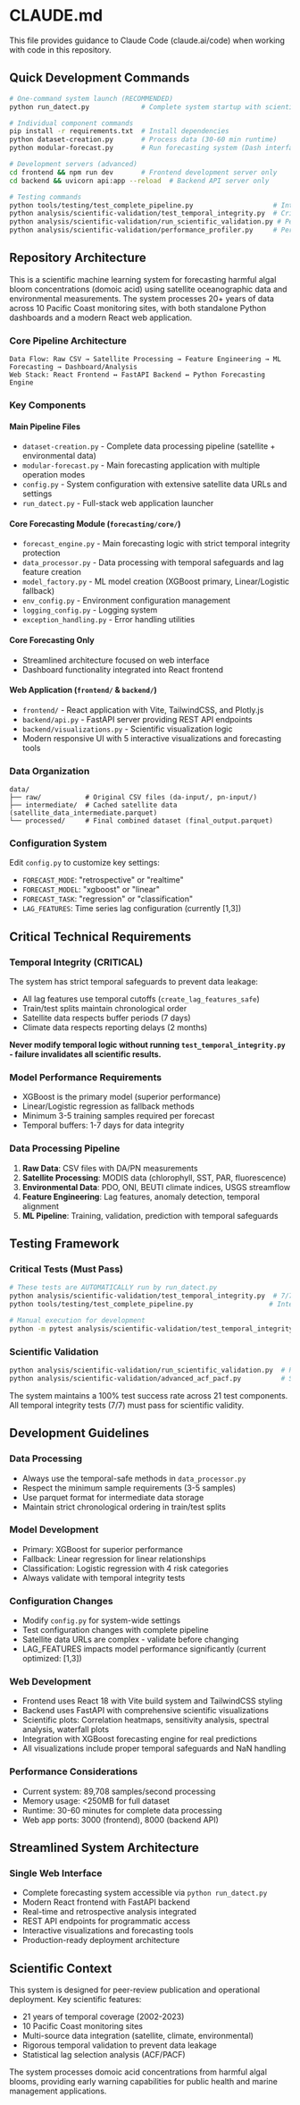 # CLAUDE.md

This file provides guidance to Claude Code (claude.ai/code) when working with code in this repository.

## Quick Development Commands

```bash
# One-command system launch (RECOMMENDED)
python run_datect.py             # Complete system startup with scientific validation

# Individual component commands
pip install -r requirements.txt  # Install dependencies
python dataset-creation.py       # Process data (30-60 min runtime)
python modular-forecast.py       # Run forecasting system (Dash interface)

# Development servers (advanced)
cd frontend && npm run dev       # Frontend development server only
cd backend && uvicorn api:app --reload  # Backend API server only

# Testing commands
python tools/testing/test_complete_pipeline.py                    # Integration tests
python analysis/scientific-validation/test_temporal_integrity.py  # Critical data leakage tests
python analysis/scientific-validation/run_scientific_validation.py # Peer-review validation
python analysis/scientific-validation/performance_profiler.py     # Performance analysis
```

## Repository Architecture

This is a scientific machine learning system for forecasting harmful algal bloom concentrations (domoic acid) using satellite oceanographic data and environmental measurements. The system processes 20+ years of data across 10 Pacific Coast monitoring sites, with both standalone Python dashboards and a modern React web application.

### Core Pipeline Architecture
```
Data Flow: Raw CSV → Satellite Processing → Feature Engineering → ML Forecasting → Dashboard/Analysis
Web Stack: React Frontend ↔ FastAPI Backend ↔ Python Forecasting Engine
```

### Key Components

#### Main Pipeline Files
- `dataset-creation.py` - Complete data processing pipeline (satellite + environmental data)
- `modular-forecast.py` - Main forecasting application with multiple operation modes
- `config.py` - System configuration with extensive satellite data URLs and settings
- `run_datect.py` - Full-stack web application launcher

#### Core Forecasting Module (`forecasting/core/`)
- `forecast_engine.py` - Main forecasting logic with strict temporal integrity protection
- `data_processor.py` - Data processing with temporal safeguards and lag feature creation
- `model_factory.py` - ML model creation (XGBoost primary, Linear/Logistic fallback)
- `env_config.py` - Environment configuration management
- `logging_config.py` - Logging system
- `exception_handling.py` - Error handling utilities

#### Core Forecasting Only
- Streamlined architecture focused on web interface
- Dashboard functionality integrated into React frontend

#### Web Application (`frontend/` & `backend/`)
- `frontend/` - React application with Vite, TailwindCSS, and Plotly.js
- `backend/api.py` - FastAPI server providing REST API endpoints
- `backend/visualizations.py` - Scientific visualization logic
- Modern responsive UI with 5 interactive visualizations and forecasting tools

### Data Organization
```
data/
├── raw/           # Original CSV files (da-input/, pn-input/)
├── intermediate/  # Cached satellite data (satellite_data_intermediate.parquet)
└── processed/     # Final combined dataset (final_output.parquet)
```

### Configuration System
Edit `config.py` to customize key settings:
- `FORECAST_MODE`: "retrospective" or "realtime"
- `FORECAST_MODEL`: "xgboost" or "linear"
- `FORECAST_TASK`: "regression" or "classification"
- `LAG_FEATURES`: Time series lag configuration (currently [1,3])

## Critical Technical Requirements

### Temporal Integrity (CRITICAL)
The system has strict temporal safeguards to prevent data leakage:
- All lag features use temporal cutoffs (`create_lag_features_safe`)
- Train/test splits maintain chronological order
- Satellite data respects buffer periods (7 days)
- Climate data respects reporting delays (2 months)

**Never modify temporal logic without running `test_temporal_integrity.py` - failure invalidates all scientific results.**

### Model Performance Requirements
- XGBoost is the primary model (superior performance)
- Linear/Logistic regression as fallback methods
- Minimum 3-5 training samples required per forecast
- Temporal buffers: 1-7 days for data integrity

### Data Processing Pipeline
1. **Raw Data**: CSV files with DA/PN measurements
2. **Satellite Processing**: MODIS data (chlorophyll, SST, PAR, fluorescence)
3. **Environmental Data**: PDO, ONI, BEUTI climate indices, USGS streamflow
4. **Feature Engineering**: Lag features, anomaly detection, temporal alignment
5. **ML Pipeline**: Training, validation, prediction with temporal safeguards

## Testing Framework

### Critical Tests (Must Pass)
```bash
# These tests are AUTOMATICALLY run by run_datect.py
python analysis/scientific-validation/test_temporal_integrity.py  # 7/7 tests must pass
python tools/testing/test_complete_pipeline.py                   # Integration validation

# Manual execution for development
python -m pytest analysis/scientific-validation/test_temporal_integrity.py -v
```

### Scientific Validation
```bash
python analysis/scientific-validation/run_scientific_validation.py  # Peer-review standards
python analysis/scientific-validation/advanced_acf_pacf.py          # Statistical lag analysis
```

The system maintains a 100% test success rate across 21 test components. All temporal integrity tests (7/7) must pass for scientific validity.

## Development Guidelines

### Data Processing
- Always use the temporal-safe methods in `data_processor.py`
- Respect the minimum sample requirements (3-5 samples)
- Use parquet format for intermediate data storage
- Maintain strict chronological ordering in train/test splits

### Model Development
- Primary: XGBoost for superior performance
- Fallback: Linear regression for linear relationships
- Classification: Logistic regression with 4 risk categories
- Always validate with temporal integrity tests

### Configuration Changes
- Modify `config.py` for system-wide settings
- Test configuration changes with complete pipeline
- Satellite data URLs are complex - validate before changing
- LAG_FEATURES impacts model performance significantly (current optimized: [1,3])

### Web Development
- Frontend uses React 18 with Vite build system and TailwindCSS styling
- Backend uses FastAPI with comprehensive scientific visualizations
- Scientific plots: Correlation heatmaps, sensitivity analysis, spectral analysis, waterfall plots
- Integration with XGBoost forecasting engine for real predictions
- All visualizations include proper temporal safeguards and NaN handling

### Performance Considerations
- Current system: 89,708 samples/second processing
- Memory usage: <250MB for full dataset
- Runtime: 30-60 minutes for complete data processing
- Web app ports: 3000 (frontend), 8000 (backend API)

## Streamlined System Architecture

### Single Web Interface
- Complete forecasting system accessible via `python run_datect.py`
- Modern React frontend with FastAPI backend
- Real-time and retrospective analysis integrated
- REST API endpoints for programmatic access
- Interactive visualizations and forecasting tools
- Production-ready deployment architecture

## Scientific Context

This system is designed for peer-review publication and operational deployment. Key scientific features:
- 21 years of temporal coverage (2002-2023)
- 10 Pacific Coast monitoring sites
- Multi-source data integration (satellite, climate, environmental)
- Rigorous temporal validation to prevent data leakage
- Statistical lag selection analysis (ACF/PACF)

The system processes domoic acid concentrations from harmful algal blooms, providing early warning capabilities for public health and marine management applications.